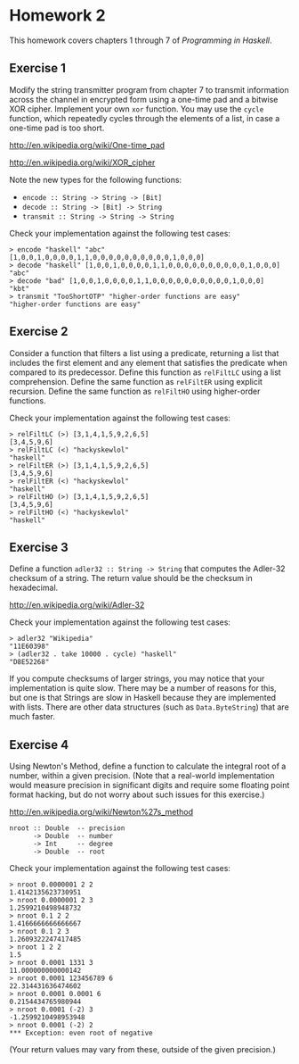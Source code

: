 Homework 2
==========

This homework covers chapters 1 through 7 of _Programming in Haskell_.

Exercise 1
----------

Modify the string transmitter program from chapter 7 to transmit information
across the channel in encrypted form using a one-time pad and a bitwise XOR
cipher.  Implement your own `xor` function.  You may use the `cycle`
function, which repeatedly cycles through the elements of a list, in case a
one-time pad is too short.

http://en.wikipedia.org/wiki/One-time_pad

http://en.wikipedia.org/wiki/XOR_cipher

Note the new types for the following functions:

* `encode :: String -> String -> [Bit]`
* `decode :: String -> [Bit] -> String`
* `transmit :: String -> String -> String`

Check your implementation against the following test cases:

    > encode "haskell" "abc"
    [1,0,0,1,0,0,0,0,1,1,0,0,0,0,0,0,0,0,0,0,1,0,0,0]
    > decode "haskell" [1,0,0,1,0,0,0,0,1,1,0,0,0,0,0,0,0,0,0,0,1,0,0,0]
    "abc"
    > decode "bad" [1,0,0,1,0,0,0,0,1,1,0,0,0,0,0,0,0,0,0,0,1,0,0,0]
    "kbt"
    > transmit "TooShortOTP" "higher-order functions are easy"
    "higher-order functions are easy"

Exercise 2
----------

Consider a function that filters a list using a predicate, returning a list
that includes the first element and any element that satisfies the predicate
when compared to its predecessor.  Define this function as `relFiltLC` using
a list comprehension.  Define the same function as `relFiltER` using explicit
recursion.  Define the same function as `relFiltHO` using higher-order
functions.

Check your implementation against the following test cases:

    > relFiltLC (>) [3,1,4,1,5,9,2,6,5]
    [3,4,5,9,6]
    > relFiltLC (<) "hackyskewlol"
    "haskell"
    > relFiltER (>) [3,1,4,1,5,9,2,6,5]
    [3,4,5,9,6]
    > relFiltER (<) "hackyskewlol"
    "haskell"
    > relFiltHO (>) [3,1,4,1,5,9,2,6,5]
    [3,4,5,9,6]
    > relFiltHO (<) "hackyskewlol"
    "haskell"

Exercise 3
----------

Define a function `adler32 :: String -> String` that computes the Adler-32
checksum of a string.  The return value should be the checksum in hexadecimal.

http://en.wikipedia.org/wiki/Adler-32

Check your implementation against the following test cases:

    > adler32 "Wikipedia"
    "11E60398"
    > (adler32 . take 10000 . cycle) "haskell"
    "D8E52268"

If you compute checksums of larger strings, you may notice that your
implementation is quite slow.  There may be a number of reasons for this, but
one is that Strings are slow in Haskell because they are implemented with
lists.  There are other data structures (such as `Data.ByteString`) that are
much faster.

Exercise 4
----------

Using Newton's Method, define a function to calculate the integral root of a
number, within a given precision.  (Note that a real-world implementation
would measure precision in significant digits and require some floating
point format hacking, but do not worry about such issues for this exercise.)

http://en.wikipedia.org/wiki/Newton%27s_method

    nroot :: Double  -- precision
          -> Double  -- number
          -> Int     -- degree
          -> Double  -- root

Check your implementation against the following test cases:

    > nroot 0.0000001 2 2
    1.4142135623730951
    > nroot 0.0000001 2 3
    1.2599210498948732
    > nroot 0.1 2 2
    1.4166666666666667
    > nroot 0.1 2 3
    1.2609322247417485
    > nroot 1 2 2
    1.5
    > nroot 0.0001 1331 3
    11.000000000000142
    > nroot 0.0001 123456789 6
    22.314431636474602
    > nroot 0.0001 0.0001 6
    0.2154434765980944
    > nroot 0.0001 (-2) 3
    -1.2599210498953948
    > nroot 0.0001 (-2) 2
    *** Exception: even root of negative

(Your return values may vary from these, outside of the given precision.)
